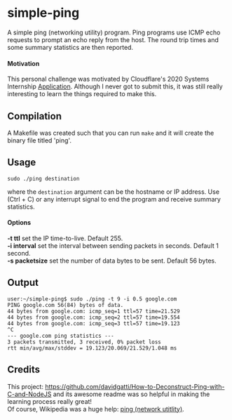 # simple-ping
A simple ping (networking utility) program.
Ping programs use ICMP echo requests to prompt an echo reply from the host.
The round trip times and some summary statistics are then reported.
#### Motivation
This personal challenge was motivated by Cloudflare's 2020 Systems Internship [Application](https://github.com/cloudflare-internship-2020/internship-application-systems).
Although I never got to submit this, it was still really interesting to learn the things required to make this.
## Compilation
A Makefile was created such that you can run `make` and it will create the binary file titled 'ping'.
## Usage
```
sudo ./ping destination
```
where the `destination` argument can be the hostname or IP address.
Use (Ctrl + C) or any interrupt signal to end the program and receive summary statistics.
#### Options
**-t ttl** set the IP time-to-live. Default 255. \
**-i interval** set the interval between sending packets in seconds. Default 1 second.\
**-s packetsize** set the number of data bytes to be sent. Default 56 bytes.
## Output
```
user:~/simple-ping$ sudo ./ping -t 9 -i 0.5 google.com 
PING google.com 56(84) bytes of data.
44 bytes from google.com: icmp_seq=1 ttl=57 time=21.529
44 bytes from google.com: icmp_seq=2 ttl=57 time=19.554
44 bytes from google.com: icmp_seq=3 ttl=57 time=19.123
^C
--- google.com ping statistics ---
3 packets transmitted, 3 received, 0% packet loss
rtt min/avg/max/stddev = 19.123/20.069/21.529/1.048 ms
```
## Credits
This project: https://github.com/davidgatti/How-to-Deconstruct-Ping-with-C-and-NodeJS and its awesome readme was so helpful in making the learning process really great! \
Of course, Wikipedia was a huge help: [ping (network utitlity)](https://en.wikipedia.org/wiki/Ping_(networking_utility)).
